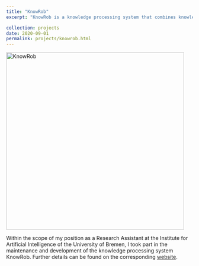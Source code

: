 ```yaml
---
title: "KnowRob"
excerpt: "KnowRob is a knowledge processing system that combines knowledge representation and reasoning methods with techniques for acquiring knowledge and for grounding the knowledge in a physical system<br/><a href=\"/projects/knowrob.html\"><img src=\"http://knowrob.org/_media/blog/knowledge-components3.png\" alt=\"KnowRob\" width=\"480\"/></a>"

collection: projects
date: 2020-09-01
permalink: projects/knowrob.html
---
```


<a href="https://knowrob.org"><img src="http://knowrob.org/_media/blog/knowledge-components3.png" alt="KnowRob" width="480"/></a>

Within the scope of my position as a Research Assistant at the Institute for Artificial Intelligence of the University of Bremen, I took part in the maintenance and development of the knowledge processing system KnowRob. Further details can be found on the corresponding [website](http://www.knowrob.org/).
